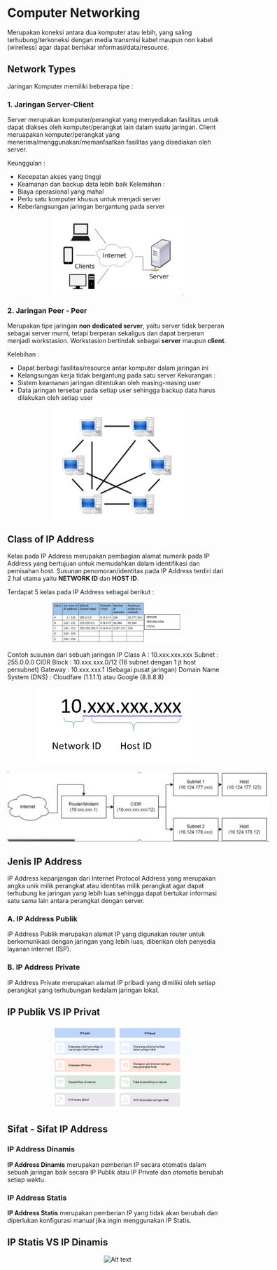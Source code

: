 # **Computer Networking**
Merupakan koneksi antara dua komputer atau lebih, yang saling terhubung/terkoneksi dengan media transmisi kabel maupun non kabel (wirelless) agar dapat bertukar informasi/data/resource.

## **Network Types**
Jaringan Komputer memiliki beberapa tipe :
### **1. Jaringan Server-Client**

Server merupakan komputer/perangkat yang menyediakan fasilitas untuk dapat diakses oleh komputer/perangkat lain dalam suatu jaringan.
Client meruapakan komputer/perangkat yang menerima/menggunakan/memanfaatkan fasilitas yang disediakan oleh server.

Keunggulan : 
- Kecepatan akses yang tinggi
- Keamanan dan backup data lebih baik
Kelemahan : 
- Biaya operasional yang mahal
- Perlu satu komputer khusus untuk menjadi server
- Keberlangsungan jaringan bergantung pada server

<p align="center">
<img src="../assets/image/1. Client-Server.JPG" alt="Alt text" title="Client - Server" style="display: inline-block; margin: 0 auto;  max-width: 300px ">
</p>

### **2. Jaringan Peer - Peer**

Merupakan tipe jaringan **non dedicated server**, yaitu server tidak berperan sebagai server murni, tetapi berperan sekaligus dan dapat berperan menjadi workstasion. Workstasion bertindak sebagai **server** maupun **client**.

Kelebihan : 
- Dapat berbagi fasilitas/resource antar komputer dalam jaringan ini
- Kelangsungan kerja tidak bergantung pada satu server
Kekurangan :
- Sistem keamanan jaringan ditentukan oleh masing-masing user
- Data jaringan tersebar pada setiap user sehingga backup data harus dilakukan oleh setiap user

<p align="center">
<img src="../assets/image/2. Peer - Peer.JPG" alt="Alt text" title="Client - Server" style="display: inline-block; margin: 0 auto;  max-width: 300px ">
</p>

## **Class of IP Address**

Kelas pada IP Address merupakan pembagian alamat numerik pada IP Address yang bertujuan untuk memudahkan dalam identifikasi dan pemisahan host. Susunan penomoran/identitas pada IP Address terdiri dari 2 hal utama yaitu **NETWORK ID** dan **HOST ID**. 

Terdapat 5 kelas pada IP Address sebagai berikut :

<p align="center">
<img src="../assets/image/5. Kelas IP Address.JPG" alt="Alt text" title="Client - Server" style="display: inline-block; margin: 0 auto; max-width: 300px " >
</p>

Contoh susunan dari sebuah jaringan
IP Class A : 10.xxx.xxx.xxx
Subnet : 255.0.0.0
CIDR Block : 10.xxx.xxx.0/12 (16 subnet dengan 1 jt host persubnet)
Gateway : 10.xxx.xxx.1 (Sebagai pusat jaringan)
Domain Name System (DNS) : Cloudfare (1.1.1.1) atau Google (8.8.8.8)

<p align="center">
<img src="../assets/image/7. IP Mask.JPG" alt="Alt text" title="Client - Server" style="display: inline-block; margin: 0 auto; max-width: 400px " >
</p>

<p align="center">
<img src="../assets/image/6. CIDR.JPG" alt="Alt text" title="Client - Server" style="display: inline-block; margin: 0 auto; max-width: 600px " >
</p>


## **Jenis IP Address**

IP Address kepanjangan dari Internet Protocol Address yang merupakan angka unik milik perangkat atau identitas milik perangkat agar dapat terhubung ke jaringan yang lebih luas sehingga dapat bertukar informasi satu sama lain antara perangkat dengan server.

### **A. IP Address Publik**

IP Address Publik merupakan alamat IP yang digunakan router untuk berkomunikasi dengan jaringan yang lebih luas, diberikan oleh penyedia layanan internet (ISP).

### **B. IP Address Private**
IP Address Private merupakan alamat IP pribadi yang dimiliki oleh setiap perangkat yang terhubungan kedalam jaringan lokal.

## **IP Publik VS IP Privat**

<p align="center">
<img src="../assets/image/3. IP Publik vs IP Privat.JPG" alt="Alt text" title="Client - Server" style="display: inline-block; margin: 0 auto; max-width: 300px " >
</p>

## **Sifat - Sifat IP Address**

### **IP Address Dinamis**

**IP Address Dinamis** merupakan pemberian IP secara otomatis dalam sebuah jaringan baik secara IP Publik atau IP Private dan otomatis berubah setiap waktu.

### **IP Address Statis**

**IP Address Statis** merupakan pemberian IP yang tidak akan berubah dan diperlukan konfigurasi manual jika ingin menggunakan IP Statis.

## **IP Statis VS IP Dinamis**

<p align="center">
<img src="../assets/image/4. IP Statis vs IP Dinamis.JPG" alt="Alt text" title="Client - Server" style="display: inline-block; margin: 0 auto; max-width: 300px " >
</p>






